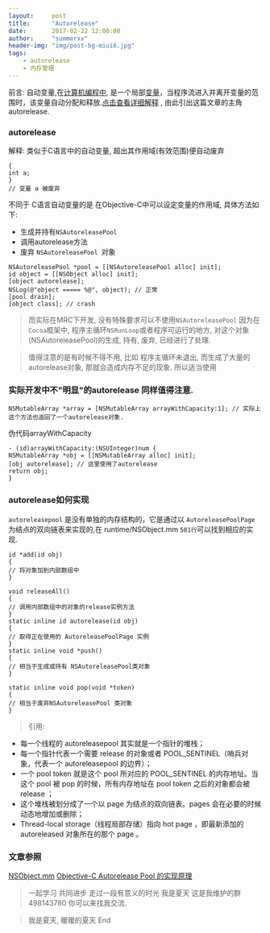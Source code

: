 ```yaml
---
layout:     post
title:      "Autorelease"
date:       2017-02-22 12:00:00
author:     "summerxx"
header-img: "img/post-bg-miui6.jpg"
tags:
    - autorelease
    - 内存管理
---
```


前言: 自动变量,在[计算机编程中](https://en.wikipedia.org/wiki/Computer_programming), 是一个局部[变量](https://en.wikipedia.org/wiki/Variable_(programming))，当程序流进入并离开变量的范围时，该变量自动分配和释放.[点击查看详细解释](https://en.wikipedia.org/wiki/Automatic_variable) , 由此引出这篇文章的主角 autorelease.
<!-- more -->
### autorelease

解释:  类似于C语言中的自动变量, 超出其作用域(有效范围)便自动废弃

```
{
int a;
}
// 变量 a 被废弃
```

不同于 C语言自动变量的是 在Objective-C中可以设定变量的作用域, 具体方法如下:

- 生成并持有`NSAutoreleasePool `
- 调用autorelease方法
- 废弃 `NSAutoreleasePool `对象

```
NSAutoreleasePool *pool = [[NSAutoreleasePool alloc] init];
id object = [[NSObject alloc] init];
[object autorelease];
NSLog(@"object ===== %@", object); // 正常
[pool drain];
[object class]; // crash
```

>而实际在MRC下开发, 没有特殊要求可以不使用`NSAutoreleasePool` 因为在`Cocoa`框架中, 程序主循环`NSRunLoop`或者程序可运行的地方, 对这个对象(NSAutoreleasePool)的生成, 持有, 废弃, 已经进行了处理. 

>值得注意的是有时候不得不用, 比如 程序主循环未退出, 而生成了大量的autorelease对象, 那就会造成内存不足的现象. 所以适当使用

### 实际开发中不"明显"的autorelease 同样值得注意.

```
NSMutableArray *array = [NSMutableArray arrayWithCapacity:1]; // 实际上这个方法也返回了一个autorelease对象.
```

伪代码arrayWithCapacity

```
- (id)arrayWithCapacity:(NSUInteger)num {
NSMutableArray *obj = [[NSMutableArray alloc] init];
[obj autorelease]; // 这里使用了autorelease
return obj;
}
```

### autorelease如何实现

`autoreleasepool` 是没有单独的内存结构的，它是通过以 `AutoreleasePoolPage` 为结点的双向链表来实现的,在 runtime/NSObject.mm `581行`可以找到相应的实现.

```
id *add(id obj)
{
// 将对象加到内部数组中
}

void releaseAll() 
{
// 调用内部数组中的对象的release实例方法 
}
static inline id autorelease(id obj)
{
// 取得正在使用的 AutoreleasePoolPage 实例
}
static inline void *push() 
{
// 相当于生成或持有 NSAutoreleasePool类对象
}

static inline void pop(void *token) 
{
// 相当于废弃NSAutoreleasePool 类对象
}
```

> 引用: 

- 每一个线程的 autoreleasepool 其实就是一个指针的堆栈；
- 每一个指针代表一个需要 release 的对象或者 POOL_SENTINEL（哨兵对象，代表一个 autoreleasepool 的边界）；
- 一个 pool token 就是这个 pool 所对应的 POOL_SENTINEL 的内存地址。当这个 pool 被 pop 的时候，所有内存地址在 pool token 之后的对象都会被 release ；
- 这个堆栈被划分成了一个以 page 为结点的双向链表。pages 会在必要的时候动态地增加或删除；
- Thread-local storage（线程局部存储）指向 hot page ，即最新添加的 autoreleased 对象所在的那个 page 。

### 文章参照

[NSObject.mm](https://github.com/opensource-apple/objc4/blob/master/runtime/NSObject.mm)
[Objective-C Autorelease Pool 的实现原理](http://blog.leichunfeng.com/posts/8/)

>一起学习 共同进步 走过一段有意义的时光
>我是夏天 这是我维护的群 498143780 你可以来找我交流. 

> 我是夏天, 暖暖的夏天
> End